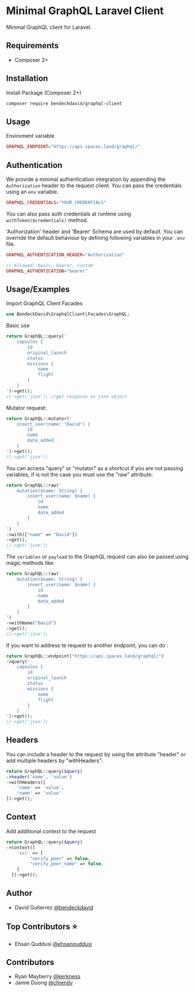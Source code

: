 
# Minimal GraphQL Laravel Client

Minimal GraphQL client for Laravel.


## Requirements

- Composer 2+


## Installation

Install Package (Composer 2+)
```bash
composer require bendeckdavid/graphql-client
```


## Usage

Enviroment variable 
```php
GRAPHQL_ENDPOINT="https://api.spacex.land/graphql/"
```


## Authentication

We provide a minimal authentication integration by appending the `Authorization` header to the request client. You can pass the credentials using an `env` variable.
```php
GRAPHQL_CREDENTIALS="YOUR_CREDENTIALS"
```

You can also pass auth credentials at runtime using `withToken($credentials)` method.


'Authorization' header and 'Bearer' Schema are used by default. You can override the default behaviour by defining following variables in your `.env` file.
```php
GRAPHQL_AUTHENTICATION_HEADER="Authorization"

// Allowed: basic, bearer, custom
GRAPHQL_AUTHENTICATION="bearer"
```


## Usage/Examples

Import GraphQL Client Facades
```php
use BendeckDavid\GraphqlClient\Facades\GraphQL;
```

Basic use

```php
return GraphQL::query('
    capsules {
        id
        original_launch
        status
        missions {
            name
            flight
        }
    }
')->get();
//->get('json'); //get response as json object
```

Mutator request:
```php
return GraphQL::mutator('
    insert_user(name: "David") {
        id
        name
        date_added
    }
')->get();
//->get('json');
```

You can access "query" or "mutator" as a shortcut if you are not passing variables, if is not the case you must use the "raw" attribute:

```php
return GraphQL::raw('
    mutation($name: String) {
        insert_user(name: $name) {
            id
            name
            date_added
        }
    }
')
->with(["name" => "David"])
->get();
//->get('json');
```

The `variables` or `payload` to the GraphQL request can also be passed using magic methods like:
```php
return GraphQL::raw('
    mutation($name: String) {
        insert_user(name: $name) {
            id
            name
            date_added
        }
    }
')
->withName("David")
->get();
//->get('json');
```

If you want to address te request to another endpoint, you can do :

```php
return GraphQL::endpoint("https://api.spacex.land/graphql/")
->query('
    capsules {
        id
        original_launch
        status
        missions {
            name
            flight
        }
    }
')->get();
//->get('json');
```


## Headers

You can include a header to the request by using the attribute "header" or add multiple headers by "withHeaders":
```php
return GraphQL::query($query)
->header('name', 'value')
->withHeaders([
    'name' => 'value',
    'name' => 'value'
])->get();
```

## Context

Add additional context to the request
```php
return GraphQL::query($query)
->context([
    'ssl' => [
         "verify_peer" => false,
         "verify_peer_name" => false,
    ]
  ])->get();
```


## Author

- David Gutierrez [@bendeckdavid](https://www.github.com/bendeckdavid)


## Top Contributors ⭐

- Ehsan Quddusi [@ehsanquddusi](https://github.com/ehsanquddusi)

## Contributors

- Ryan Mayberry [@kerkness](https://github.com/kerkness)
- Jamie Duong [@chiendv](https://github.com/chiendv)


